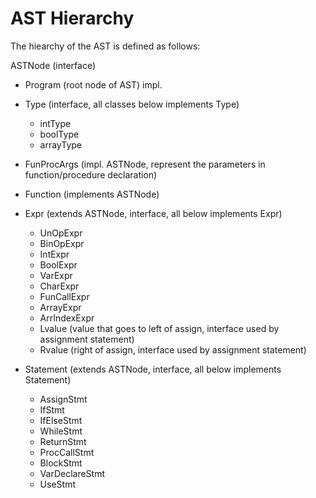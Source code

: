# AST Hierarchy
The hiearchy of the AST is defined as follows:

ASTNode (interface)
- Program (root node of AST) impl. 
- Type (interface, all classes below implements Type)
    - intType
    - boolType
    - arrayType

- FunProcArgs (impl. ASTNode, represent the parameters in function/procedure declaration)

- Function (implements ASTNode)

- Expr (extends ASTNode, interface, all below implements Expr)
    - UnOpExpr
    - BinOpExpr
    - IntExpr
    - BoolExpr
    - VarExpr
    - CharExpr
    - FunCallExpr
    - ArrayExpr
    - ArrIndexExpr
    - Lvalue (value that goes to left of assign, interface used by assignment statement)
    - Rvalue (right of assign, interface used by assignment statement)

- Statement (extends ASTNode, interface, all below implements Statement)
    - AssignStmt
    - IfStmt
    - IfElseStmt
    - WhileStmt
    - ReturnStmt
    - ProcCallStmt
    - BlockStmt
    - VarDeclareStmt
    - UseStmt

